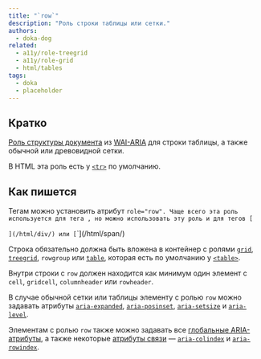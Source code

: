 ```yaml
---
title: "`row`"
description: "Роль строки таблицы или сетки."
authors:
  - doka-dog
related:
  - a11y/role-treegrid
  - a11y/role-grid
  - html/tables
tags:
  - doka
  - placeholder
---
```


## Кратко

[Роль структуры документа](/a11y/aria-roles/#roli-struktury-dokumenta) из [WAI-ARIA](/a11y/aria-intro/#specifikaciya) для строки таблицы, а также обычной или древовидной сетки.

В HTML эта роль есть у [`<tr>`](/html/tables/#tr) по умолчанию.

## Как пишется

Тегам  можно установить атрибут `role="row". Чаще всего эта роль используется для тега `<tr>`, но можно использовать эту роль и для тегов [`<div>`](/html/div/) или [`<span>`](/html/span/)

Строка обязательно должна быть вложена в контейнер с ролями [`grid`](/a11y/role-grid/), [`treegrid`](/a11y/role-treegrid/), `rowgroup` или [`table`](/a11y/role-table/), которая есть по умолчанию у [`<table>`](/html/tables/).

Внутри строки с `row` должен находится как минимум один элемент с `cell`, `gridcell`, `columnheader` или `rowheader`.

В случае обычной сетки или таблицы элементу с ролью `row` можно задавать атрибуты [`aria-expanded`](/a11y/aria-expanded/), [`aria-posinset`](/a11y/aria-posinset/), [`aria-setsize`](/a11y/aria-setsize/) и [`aria-level`](/a11y/aria-level/).

Элементам с ролью `row` также можно задавать все [глобальные ARIA-атрибуты](/a11y/aria-attrs/#globalnye-atributy), а также некоторые [атрибуты связи](/a11y/aria-attrs/#atributy-svyazi) — [`aria-colindex`](/a11y/aria-colindex/) и [`aria-rowindex`](/a11y/aria-rowindex/).
